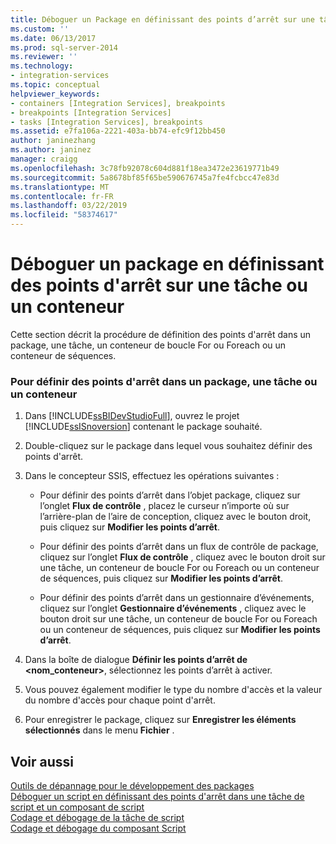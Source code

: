 ```yaml
---
title: Déboguer un Package en définissant des points d’arrêt sur une tâche ou un conteneur | Microsoft Docs
ms.custom: ''
ms.date: 06/13/2017
ms.prod: sql-server-2014
ms.reviewer: ''
ms.technology:
- integration-services
ms.topic: conceptual
helpviewer_keywords:
- containers [Integration Services], breakpoints
- breakpoints [Integration Services]
- tasks [Integration Services], breakpoints
ms.assetid: e7fa106a-2221-403a-bb74-efc9f12bb450
author: janinezhang
ms.author: janinez
manager: craigg
ms.openlocfilehash: 3c78fb92078c604d881f18ea3472e23619771b49
ms.sourcegitcommit: 5a8678bf85f65be590676745a7fe4fcbcc47e83d
ms.translationtype: MT
ms.contentlocale: fr-FR
ms.lasthandoff: 03/22/2019
ms.locfileid: "58374617"
---
```

# <a name="debug-a-package-by-setting-breakpoints-on-a-task-or-a-container"></a>Déboguer un package en définissant des points d'arrêt sur une tâche ou un conteneur
  Cette section décrit la procédure de définition des points d'arrêt dans un package, une tâche, un conteneur de boucle For ou Foreach ou un conteneur de séquences.  
  
### <a name="to-set-breakpoints-in-a-package-a-task-or-a-container"></a>Pour définir des points d'arrêt dans un package, une tâche ou un conteneur  
  
1.  Dans [!INCLUDE[ssBIDevStudioFull](../includes/ssbidevstudiofull-md.md)], ouvrez le projet [!INCLUDE[ssISnoversion](../includes/ssisnoversion-md.md)] contenant le package souhaité.  
  
2.  Double-cliquez sur le package dans lequel vous souhaitez définir des points d'arrêt.  
  
3.  Dans le concepteur SSIS, effectuez les opérations suivantes :  
  
    -   Pour définir des points d’arrêt dans l’objet package, cliquez sur l’onglet **Flux de contrôle** , placez le curseur n’importe où sur l’arrière-plan de l’aire de conception, cliquez avec le bouton droit, puis cliquez sur **Modifier les points d’arrêt**.  
  
    -   Pour définir des points d’arrêt dans un flux de contrôle de package, cliquez sur l’onglet **Flux de contrôle** , cliquez avec le bouton droit sur une tâche, un conteneur de boucle For ou Foreach ou un conteneur de séquences, puis cliquez sur **Modifier les points d’arrêt**.  
  
    -   Pour définir des points d’arrêt dans un gestionnaire d’événements, cliquez sur l’onglet **Gestionnaire d’événements** , cliquez avec le bouton droit sur une tâche, un conteneur de boucle For ou Foreach ou un conteneur de séquences, puis cliquez sur **Modifier les points d’arrêt**.  
  
4.  Dans la boîte de dialogue **Définir les points d’arrêt de \<nom_conteneur>**, sélectionnez les points d’arrêt à activer.  
  
5.  Vous pouvez également modifier le type du nombre d'accès et la valeur du nombre d'accès pour chaque point d'arrêt.  
  
6.  Pour enregistrer le package, cliquez sur **Enregistrer les éléments sélectionnés** dans le menu **Fichier** .  
  
## <a name="see-also"></a>Voir aussi  
 [Outils de dépannage pour le développement des packages](troubleshooting/troubleshooting-tools-for-package-development.md)   
 [Déboguer un script en définissant des points d'arrêt dans une tâche de script et un composant de script](data-flow/transformations/script-component.md)   
 [Codage et débogage de la tâche de script](control-flow/script-task.md)   
 [Codage et débogage du composant Script](extending-packages-scripting/data-flow-script-component/coding-and-debugging-the-script-component.md)  
  
  
